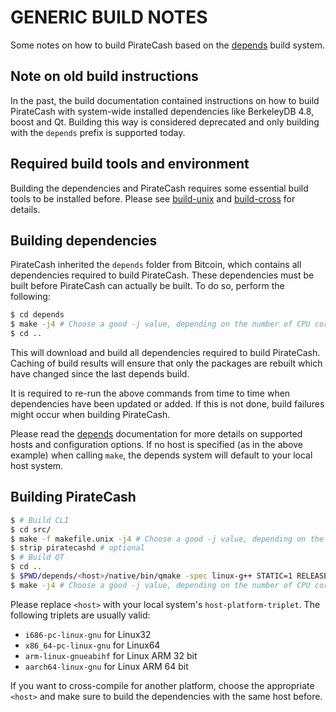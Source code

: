 GENERIC BUILD NOTES
====================
Some notes on how to build PirateCash based on the [depends](../depends/README.md) build system.

Note on old build instructions
------------------------------
In the past, the build documentation contained instructions on how to build PirateCash with system-wide installed dependencies
like BerkeleyDB 4.8, boost and Qt. Building this way is considered deprecated and only building with the `depends` prefix
is supported today.

Required build tools and environment
------------------------------------
Building the dependencies and PirateCash requires some essential build tools to be installed before. Please see
[build-unix](build-unix.md) and [build-cross](build-cross.md) for details.

Building dependencies
---------------------
PirateCash inherited the `depends` folder from Bitcoin, which contains all dependencies required to build PirateCash. These
dependencies must be built before PirateCash can actually be built. To do so, perform the following:

```bash
$ cd depends
$ make -j4 # Choose a good -j value, depending on the number of CPU cores available
$ cd ..
```

This will download and build all dependencies required to build PirateCash. Caching of build results will ensure that only
the packages are rebuilt which have changed since the last depends build.

It is required to re-run the above commands from time to time when dependencies have been updated or added. If this is
not done, build failures might occur when building PirateCash.

Please read the [depends](../depends/README.md) documentation for more details on supported hosts and configuration
options. If no host is specified (as in the above example) when calling `make`, the depends system will default to your
local host system. 

Building PirateCash
---------------------

```bash
$ # Build CLI
$ cd src/
$ make -f makefile.unix -j4 # Choose a good -j value, depending on the number of CPU cores available
$ strip piratecashd # optional
$ # Build QT
$ cd ..
$ $PWD/depends/<host>/native/bin/qmake -spec linux-g++ STATIC=1 RELEASE=1 -o Makefile piratecash.pro
$ make -j4 # Choose a good -j value, depending on the number of CPU cores available
```

Please replace `<host>` with your local system's `host-platform-triplet`. The following triplets are usually valid:
- `i686-pc-linux-gnu` for Linux32
- `x86_64-pc-linux-gnu` for Linux64
- `arm-linux-gnueabihf` for Linux ARM 32 bit
- `aarch64-linux-gnu` for Linux ARM 64 bit

If you want to cross-compile for another platform, choose the appropriate `<host>` and make sure to build the
dependencies with the same host before.

